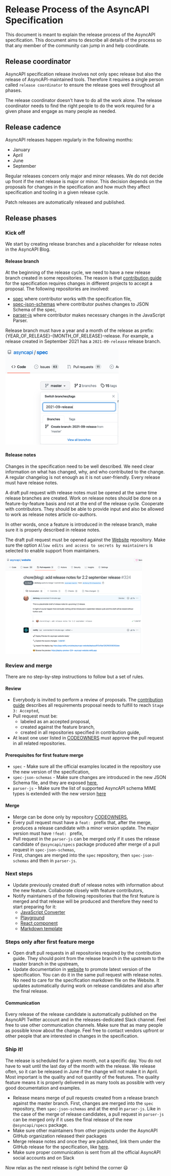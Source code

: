 # Release Process of the AsyncAPI Specification

This document is meant to explain the release process of the AsyncAPI specification. This document aims to describe all details of the process so that any member of the community can jump in and help coordinate.

## Release coordinator

AsyncAPI specification release involves not only spec release but also the release of AsyncAPI-maintained tools. Therefore it requires a single person called `release coordinator` to ensure the release goes well throughout all phases.

The release coordinator doesn't have to do all the work alone. The release coordinator needs to find the right people to do the work required for a given phase and engage as many people as needed.

## Release cadence

AsyncAPI releases happen regularly in the following months:
- January
- April
- June
- September

Regular releases concern only major and minor releases. We do not decide up front if the next release is major or minor. This decision depends on the proposals for changes in the specification and how much they affect specification and tooling in a given release cycle.

Patch releases are automatically released and published.

## Release phases

### Kick off

We start by creating release branches and a placeholder for release notes in the AsyncAPI Blog.

#### Release branch

At the beginning of the release cycle, we need to have a new release branch created in some repositories. The reason is that [contribution guide](CONTRIBUTING.md) for the specification requires changes in different projects to accept a proposal. The following repositories are involved:
- [spec](https://github.com/asyncapi/spec) where contributor works with the specification file,
- [spec-json-schemas](https://github.com/asyncapi/spec-json-schemas) where contributor pushes changes to JSON Schema of the spec,
- [parser-js](https://github.com/asyncapi/parser-js) where contributor makes necessary changes in the JavaScript Parser.

Release branch must have a year and a month of the release as prefix: {YEAR_OF_RELEASE}-{MONTH_OF_RELEASE}-release. For example, a release created in September 2021 has a `2021-09-release` release branch.

<img src="./assets/release_process/create_branch.png" alt="This image shows part of the GitHub UI that shows how you can create a new branch using default branch as a base." height="300">

#### Release notes

Changes in the specification need to be well described. We need clear information on what has changed, why, and who contributed to the change. A regular changelog is not enough as it is not user-friendly. Every release must have release notes.

A draft pull request with release notes must be opened at the same time release branches are created. Work on release notes should be done on a feature-by-feature basis and not at the end of the release cycle. Cooperate with contributors. They should be able to provide input and also be allowed to work as release notes article co-authors.

In other words, once a feature is introduced in the release branch, make sure it is properly described in release notes.

The draft pull request must be opened against the [Website](https://github.com/asyncapi/website/) repository. Make sure the option `Allow edits and access to secrets by maintainers` is selected to enable support from maintainers.

<img src="./assets/release_process/draft_pr.png" alt="This image shows example pull request created in GitHub with release notes for AsyncAPI specification" height="300">

### Review and merge 

There are no step-by-step instructions to follow but a set of rules.

#### Review

- Everybody is invited to perform a review of proposals. The [contribution guide](CONTRIBUTING.md) describes all requirements proposal needs to fulfill to reach `Stage 3: Accepted`,
- Pull request must be:
  - labeled as an accepted proposal,
  - created against the feature branch,
  - created in all repositories specified in contribution guide,
- At least one user listed in [CODEOWNERS](CODEOWNERS) must approve the pull request in all related repositories.

#### Prerequisites for first feature merge

- `spec` - Make sure all the official examples located in the repository use the new version of the specification,
- `spec-json-schemas` - Make sure changes are introduced in the new JSON Schema file, and they are exposed [here](https://github.com/asyncapi/spec-json-schemas/blob/master/index.js),
- `parser-js` - Make sure the list of supported AsyncAPI schema MIME types is extended with the new version [here](https://github.com/asyncapi/parser-js/blob/master/lib/asyncapiSchemaFormatParser.js#L43.)

#### Merge

- Merge can be done only by repository [CODEOWNERS](CODEOWNERS),
- Every pull request must have a `feat: ` prefix that, after the merge, produces a release candidate with a minor version update. The major version must have `!feat: ` prefix,
- Pull request in the `parser-js` can be merged only if it uses the release candidate of `@asyncapi/specs` package produced after merge of a pull request in `spec-json-schemas`,
- First, changes are merged into the `spec` repository, then `spec-json-schemas` and then in `parser-js`.

### Next steps

- Update previously created draft of release notes with information about the new feature. Collaborate closely with feature contributors,
- Notify maintainers of the following repositories that the first feature is merged and that release will be produced and therefore they need to start preparing for it:
  - [JavaScript Converter](https://github.com/asyncapi/converter-js/)
  - [Playground](https://github.com/asyncapi/playground/)
  - [React component](https://github.com/asyncapi/asyncapi-react/)
  - [Markdown template](https://github.com/asyncapi/markdown-template)

### Steps only after first feature merge

- Open draft pull requests in all repositories required by the contribution guide. They should point from the release branch in the upstream to the master branch in the upstream,
- Update documentation in [website](https://github.com/asyncapi/website) to promote latest version of the specification. You can do it in the same pull request with release notes. No need to care for the specification markdown file on the Website. It updates automatically during work on release candidates and also after the final release.

#### Communication

Every release of the release candidate is automatically published on the AsyncAPI Twitter account and in the releases-dedicated Slack channel. Feel free to use other communication channels. Make sure that as many people as possible know about the change. Feel free to contact vendors upfront or other people that are interested in changes in the specification.

### Ship it!

The release is scheduled for a given month, not a specific day. You do not have to wait until the last day of the month with the release. We release often, so it can be released in June if the change will not make it in April. Most important is the quality and not quantity of the features. The quality feature means it is properly delivered in as many tools as possible with very good documentation and examples.

- Release means merge of pull requests created from a release branch against the master branch. First, changes are merged into the `spec` repository, then `spec-json-schemas` and at the end in `parser-js`. Like in the case of the merge of release candidates, a pull request in `parser-js` can be merged only if it uses the final release of the new `@asyncapi/specs` package.
- Make sure other maintainers from other projects under the AsyncAPI GitHub organization released their packages
- Merge release notes and once they are published, link them under the GitHub release for the specification, like [here](https://github.com/asyncapi/spec/releases/tag/v2.1.0).
- Make sure proper communication is sent from all the official AsyncAPI social accounts and on Slack

Now relax as the next release is right behind the corner :smiley:
